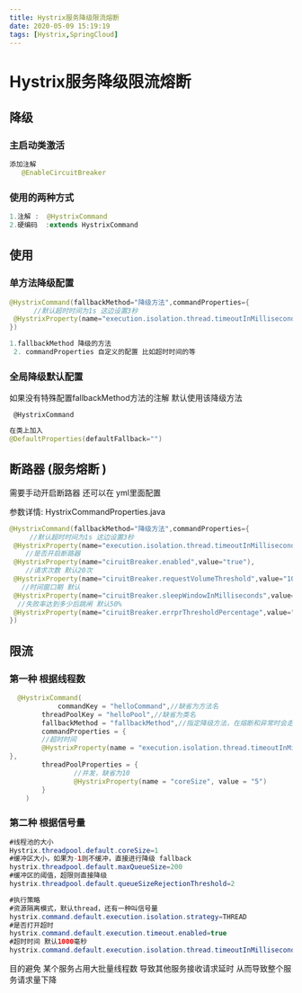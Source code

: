 ```yaml
---
title: Hystrix服务降级限流熔断
date: 2020-05-09 15:19:19
tags: [Hystrix,SpringCloud]
---
```


# Hystrix服务降级限流熔断

## 降级

### 主启动类激活

```java
添加注解
   @EnableCircuitBreaker
```

### 使用的两种方式

```java
1.注解 :  @HystrixCommand
2.硬编码  :extends HystrixCommand
```

## 使用

### 单方法降级配置

```java
@HystrixCommand(fallbackMethod="降级方法",commandProperties={
      //默认超时时间为1s 这边设置3秒
 @HystrixProperty(name="execution.isolation.thread.timeoutInMilliseconds",value="3000")
}) 
```

```java
1.fallbackMethod 降级的方法
 2. commandProperties 自定义的配置 比如超时时间的等
```

<!--more-->

###  全局降级默认配置

如果没有特殊配置fallbackMethod方法的注解 默认使用该降级方法

 ` @HystrixCommand`

```java
在类上加入
@DefaultProperties(defaultFallback="")
```

## 断路器 (服务熔断 )

需要手动开启断路器 还可以在 yml里面配置  

参数详情: HystrixCommandProperties.java

```java
@HystrixCommand(fallbackMethod="降级方法",commandProperties={
     //默认超时时间为1s 这边设置3秒
 @HystrixProperty(name="execution.isolation.thread.timeoutInMilliseconds",value="3000"),
    //是否开启断路器
 @HystrixProperty(name="ciruitBreaker.enabled",value="true"),
    //请求次数 默认20次
 @HystrixProperty(name="ciruitBreaker.requestVolumeThreshold",value="10"),
   //时间窗口期 默认
 @HystrixProperty(name="ciruitBreaker.sleepWindowInMilliseconds",value="10000"),
  //失败率达到多少后跳闸 默认50%
 @HystrixProperty(name="ciruitBreaker.errprThresholdPercentage",value="60")
}) 
```

## 限流

###  第一种 根据线程数

```java
  @HystrixCommand(
            commandKey = "helloCommand",//缺省为方法名
        threadPoolKey = "helloPool",//缺省为类名
        fallbackMethod = "fallbackMethod",//指定降级方法，在熔断和异常时会走降级方法
        commandProperties = {
        //超时时间
        @HystrixProperty(name = "execution.isolation.thread.timeoutInMilliseconds", value = "1000")
},
        threadPoolProperties = {
                //并发，缺省为10
                @HystrixProperty(name = "coreSize", value = "5")
        }
    )
```



### 第二种 根据信号量

```java
#线程池的大小
Hystrix.threadpool.default.coreSize=1
#缓冲区大小，如果为-1则不缓冲，直接进行降级 fallback
hystrix.threadpool.default.maxQueueSize=200
#缓冲区的阈值，超限则直接降级
hystrix.threadpool.default.queueSizeRejectionThreshold=2

#执行策略
#资源隔离模式，默认thread，还有一种叫信号量
hystrix.command.default.execution.isolation.strategy=THREAD
#是否打开超时
hystrix.command.default.execution.timeout.enabled=true
#超时时间 默认1000毫秒
hystrix.command.default.execution.isolation.thread.timeoutInMilliseconds=2000
```



目的避免 某个服务占用大批量线程数 导致其他服务接收请求延时 从而导致整个服务请求量下降
